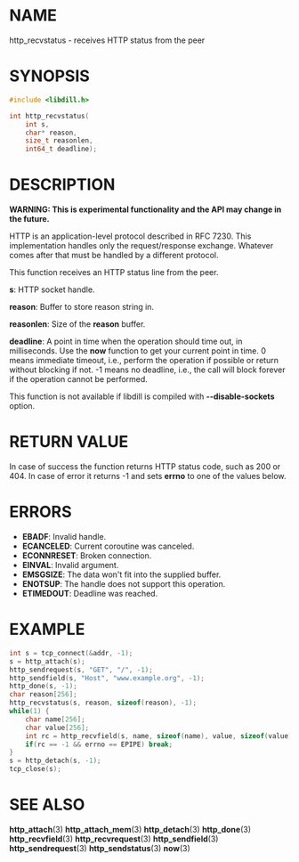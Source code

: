# NAME

 http_recvstatus - receives HTTP status from the peer

# SYNOPSIS

```c
#include <libdill.h>

int http_recvstatus(
    int s,
    char* reason,
    size_t reasonlen,
    int64_t deadline);
```

# DESCRIPTION

 **WARNING: This is experimental functionality and the API may change in the future.**

 HTTP is an application-level protocol described in RFC 7230. This implementation handles only the request/response exchange. Whatever comes after that must be handled by a different protocol.

 This function receives an HTTP status line from the peer.

 **s**: HTTP socket handle.

 **reason**: Buffer to store reason string in.

 **reasonlen**: Size of the **reason** buffer.

 **deadline**: A point in time when the operation should time out, in milliseconds. Use the **now** function to get your current point in time. 0 means immediate timeout, i.e., perform the operation if possible or return without blocking if not. -1 means no deadline, i.e., the call will block forever if the operation cannot be performed.

 This function is not available if libdill is compiled with **--disable-sockets** option.

# RETURN VALUE

 In case of success the function returns HTTP status code, such as 200 or 404. In case of error it returns -1 and sets **errno** to one of the values below.

# ERRORS

* **EBADF**: Invalid handle.
* **ECANCELED**: Current coroutine was canceled.
* **ECONNRESET**: Broken connection.
* **EINVAL**: Invalid argument.
* **EMSGSIZE**: The data won't fit into the supplied buffer.
* **ENOTSUP**: The handle does not support this operation.
* **ETIMEDOUT**: Deadline was reached.

# EXAMPLE

```c
int s = tcp_connect(&addr, -1);
s = http_attach(s);
http_sendrequest(s, "GET", "/", -1);
http_sendfield(s, "Host", "www.example.org", -1);
http_done(s, -1);
char reason[256];
http_recvstatus(s, reason, sizeof(reason), -1);
while(1) {
    char name[256];
    char value[256];
    int rc = http_recvfield(s, name, sizeof(name), value, sizeof(value), -1);
    if(rc == -1 && errno == EPIPE) break;
}
s = http_detach(s, -1);
tcp_close(s);
```

# SEE ALSO

 **http_attach**(3) **http_attach_mem**(3) **http_detach**(3) **http_done**(3) **http_recvfield**(3) **http_recvrequest**(3) **http_sendfield**(3) **http_sendrequest**(3) **http_sendstatus**(3) **now**(3) 

